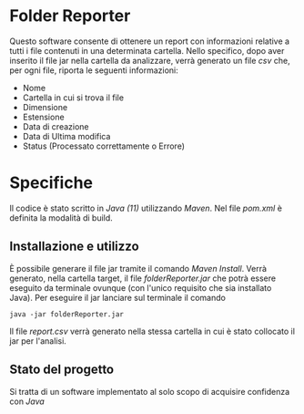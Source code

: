 # Folder Reporter

Questo software consente di ottenere un report con informazioni relative a tutti i file contenuti in una determinata cartella. 
Nello specifico, dopo aver inserito il file jar nella cartella da analizzare, verrà generato un file *csv* che, per ogni file, riporta le seguenti informazioni:
- Nome
- Cartella in cui si trova il file
- Dimensione
- Estensione
- Data di creazione
- Data di Ultima modifica
- Status (Processato correttamente o Errore)

# Specifiche

Il codice è stato scritto in *Java (11)* utilizzando *Maven*. Nel file *pom.xml* è definita la modalità di build.

## Installazione e utilizzo
È possibile generare il file jar tramite il comando *Maven Install*. Verrà generato, nella cartella target, il file *folderReporter.jar* che potrà essere eseguito da terminale ovunque (con l'unico requisito che sia installato Java).
Per eseguire il jar lanciare sul terminale il comando

    java -jar folderReporter.jar
Il file *report.csv* verrà generato nella stessa cartella in cui è stato collocato il jar per l'analisi.
## Stato del progetto
Si tratta di un software implementato al solo scopo di acquisire confidenza con *Java*